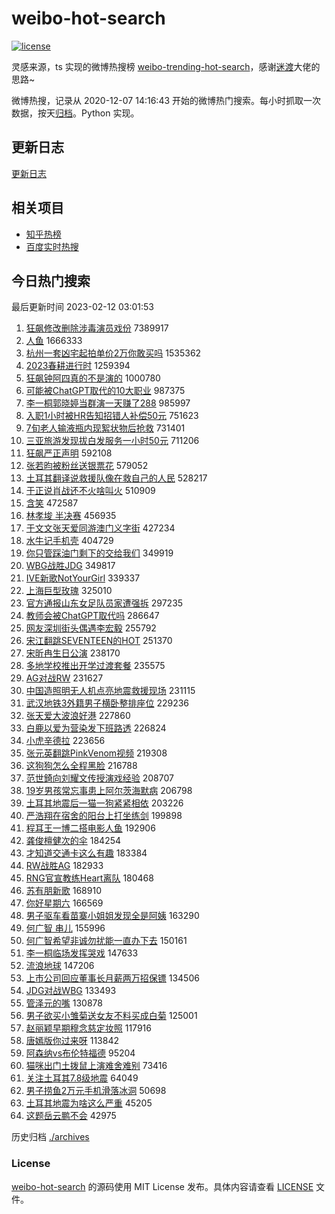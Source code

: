 # weibo-hot-search

[![license](https://img.shields.io/github/license/Arrackisarookie/weibo-hot-search)](https://github.com/Arrackisarookie/weibo-hot-search/blob/master/LICENSE)

灵感来源，ts 实现的微博热搜榜 [weibo-trending-hot-search](https://github.com/justjavac/weibo-trending-hot-search)，感谢[迷渡](https://github.com/justjavac)大佬的思路~

微博热搜，记录从 2020-12-07 14:16:43 开始的微博热门搜索。每小时抓取一次数据，按天[归档](./archives)。Python 实现。

## 更新日志
[更新日志](./UPDATE.md)

## 相关项目
+ [知乎热榜](https://github.com/Arrackisarookie/zhihu-top-search)
+ [百度实时热搜](https://github.com/Arrackisarookie/baidu-hot-search)

## 今日热门搜索

<!-- Rank Begin -->

最后更新时间 2023-02-12 03:01:53

1. [狂飙修改删除涉毒演员戏份](https://s.weibo.com/weibo?q=%23%E7%8B%82%E9%A3%99%E4%BF%AE%E6%94%B9%E5%88%A0%E9%99%A4%E6%B6%89%E6%AF%92%E6%BC%94%E5%91%98%E6%88%8F%E4%BB%BD%23&t=31&band_rank=1&Refer=top) 7389917
1. [人鱼](https://s.weibo.com/weibo?q=%E4%BA%BA%E9%B1%BC&t=31&band_rank=4&Refer=top) 1666333
1. [杭州一套凶宅起拍单价2万你敢买吗](https://s.weibo.com/weibo?q=%23%E6%9D%AD%E5%B7%9E%E4%B8%80%E5%A5%97%E5%87%B6%E5%AE%85%E8%B5%B7%E6%8B%8D%E5%8D%95%E4%BB%B72%E4%B8%87%E4%BD%A0%E6%95%A2%E4%B9%B0%E5%90%97%23&t=31&band_rank=2&Refer=top) 1535362
1. [2023春耕进行时](https://s.weibo.com/weibo?q=%232023%E6%98%A5%E8%80%95%E8%BF%9B%E8%A1%8C%E6%97%B6%23&t=31&band_rank=3&Refer=top) 1259394
1. [狂飙钟阿四真的不是演的](https://s.weibo.com/weibo?q=%23%E7%8B%82%E9%A3%99%E9%92%9F%E9%98%BF%E5%9B%9B%E7%9C%9F%E7%9A%84%E4%B8%8D%E6%98%AF%E6%BC%94%E7%9A%84%23&t=31&band_rank=5&Refer=top) 1000780
1. [可能被ChatGPT取代的10大职业](https://s.weibo.com/weibo?q=%23%E5%8F%AF%E8%83%BD%E8%A2%ABChatGPT%E5%8F%96%E4%BB%A3%E7%9A%8410%E5%A4%A7%E8%81%8C%E4%B8%9A%23&t=31&band_rank=4&Refer=top) 987375
1. [李一桐郭晓婷当群演一天赚了288](https://s.weibo.com/weibo?q=%23%E6%9D%8E%E4%B8%80%E6%A1%90%E9%83%AD%E6%99%93%E5%A9%B7%E5%BD%93%E7%BE%A4%E6%BC%94%E4%B8%80%E5%A4%A9%E8%B5%9A%E4%BA%86288%23&t=31&band_rank=6&Refer=top) 985997
1. [入职1小时被HR告知招错人补偿50元](https://s.weibo.com/weibo?q=%23%E5%85%A5%E8%81%8C1%E5%B0%8F%E6%97%B6%E8%A2%ABHR%E5%91%8A%E7%9F%A5%E6%8B%9B%E9%94%99%E4%BA%BA%E8%A1%A5%E5%81%BF50%E5%85%83%23&t=31&band_rank=7&Refer=top) 751623
1. [7旬老人输液瓶内现絮状物后抢救](https://s.weibo.com/weibo?q=%237%E6%97%AC%E8%80%81%E4%BA%BA%E8%BE%93%E6%B6%B2%E7%93%B6%E5%86%85%E7%8E%B0%E7%B5%AE%E7%8A%B6%E7%89%A9%E5%90%8E%E6%8A%A2%E6%95%91%23&t=31&band_rank=8&Refer=top) 731401
1. [三亚旅游发现拔白发服务一小时50元](https://s.weibo.com/weibo?q=%23%E4%B8%89%E4%BA%9A%E6%97%85%E6%B8%B8%E5%8F%91%E7%8E%B0%E6%8B%94%E7%99%BD%E5%8F%91%E6%9C%8D%E5%8A%A1%E4%B8%80%E5%B0%8F%E6%97%B650%E5%85%83%23&t=31&band_rank=9&Refer=top) 711206
1. [狂飙严正声明](https://s.weibo.com/weibo?q=%23%E7%8B%82%E9%A3%99%E4%B8%A5%E6%AD%A3%E5%A3%B0%E6%98%8E%23&t=31&band_rank=10&Refer=top) 592108
1. [张若昀被粉丝送银票花](https://s.weibo.com/weibo?q=%23%E5%BC%A0%E8%8B%A5%E6%98%80%E8%A2%AB%E7%B2%89%E4%B8%9D%E9%80%81%E9%93%B6%E7%A5%A8%E8%8A%B1%23&t=31&band_rank=7&Refer=top) 579052
1. [土耳其翻译说救援队像在救自己的人民](https://s.weibo.com/weibo?q=%23%E5%9C%9F%E8%80%B3%E5%85%B6%E7%BF%BB%E8%AF%91%E8%AF%B4%E6%95%91%E6%8F%B4%E9%98%9F%E5%83%8F%E5%9C%A8%E6%95%91%E8%87%AA%E5%B7%B1%E7%9A%84%E4%BA%BA%E6%B0%91%23&t=31&band_rank=11&Refer=top) 528217
1. [于正说肖战还不火啥叫火](https://s.weibo.com/weibo?q=%23%E4%BA%8E%E6%AD%A3%E8%AF%B4%E8%82%96%E6%88%98%E8%BF%98%E4%B8%8D%E7%81%AB%E5%95%A5%E5%8F%AB%E7%81%AB%23&t=31&band_rank=12&Refer=top) 510909
1. [含笑](https://s.weibo.com/weibo?q=%E5%90%AB%E7%AC%91&t=31&band_rank=13&Refer=top) 472587
1. [林孝埈 半决赛](https://s.weibo.com/weibo?q=%E6%9E%97%E5%AD%9D%E5%9F%88%20%E5%8D%8A%E5%86%B3%E8%B5%9B&t=31&band_rank=14&Refer=top) 456935
1. [于文文张天爱同游澳门义字街](https://s.weibo.com/weibo?q=%23%E4%BA%8E%E6%96%87%E6%96%87%E5%BC%A0%E5%A4%A9%E7%88%B1%E5%90%8C%E6%B8%B8%E6%BE%B3%E9%97%A8%E4%B9%89%E5%AD%97%E8%A1%97%23&t=31&band_rank=15&Refer=top) 427234
1. [水牛记手机壳](https://s.weibo.com/weibo?q=%23%E6%B0%B4%E7%89%9B%E8%AE%B0%E6%89%8B%E6%9C%BA%E5%A3%B3%23&t=31&band_rank=11&Refer=top) 404729
1. [你只管踩油门剩下的交给我们](https://s.weibo.com/weibo?q=%23%E4%BD%A0%E5%8F%AA%E7%AE%A1%E8%B8%A9%E6%B2%B9%E9%97%A8%E5%89%A9%E4%B8%8B%E7%9A%84%E4%BA%A4%E7%BB%99%E6%88%91%E4%BB%AC%23&t=31&band_rank=16&Refer=top) 349919
1. [WBG战胜JDG](https://s.weibo.com/weibo?q=%23WBG%E6%88%98%E8%83%9CJDG%23&t=31&band_rank=17&Refer=top) 349817
1. [IVE新歌NotYourGirl](https://s.weibo.com/weibo?q=%23IVE%E6%96%B0%E6%AD%8CNotYourGirl%23&t=31&band_rank=18&Refer=top) 339337
1. [上海巨型玫瑰](https://s.weibo.com/weibo?q=%23%E4%B8%8A%E6%B5%B7%E5%B7%A8%E5%9E%8B%E7%8E%AB%E7%91%B0%23&t=31&band_rank=19&Refer=top) 325010
1. [官方通报山东女足队员家遭强拆](https://s.weibo.com/weibo?q=%23%E5%AE%98%E6%96%B9%E9%80%9A%E6%8A%A5%E5%B1%B1%E4%B8%9C%E5%A5%B3%E8%B6%B3%E9%98%9F%E5%91%98%E5%AE%B6%E9%81%AD%E5%BC%BA%E6%8B%86%23&t=31&band_rank=20&Refer=top) 297235
1. [教师会被ChatGPT取代吗](https://s.weibo.com/weibo?q=%23%E6%95%99%E5%B8%88%E4%BC%9A%E8%A2%ABChatGPT%E5%8F%96%E4%BB%A3%E5%90%97%23&t=31&band_rank=21&Refer=top) 286647
1. [网友深圳街头偶遇李宏毅](https://s.weibo.com/weibo?q=%23%E7%BD%91%E5%8F%8B%E6%B7%B1%E5%9C%B3%E8%A1%97%E5%A4%B4%E5%81%B6%E9%81%87%E6%9D%8E%E5%AE%8F%E6%AF%85%23&t=31&band_rank=22&Refer=top) 255792
1. [宋江翻跳SEVENTEEN的HOT](https://s.weibo.com/weibo?q=%23%E5%AE%8B%E6%B1%9F%E7%BF%BB%E8%B7%B3SEVENTEEN%E7%9A%84HOT%23&t=31&band_rank=23&Refer=top) 251370
1. [宋昕冉生日公演](https://s.weibo.com/weibo?q=%E5%AE%8B%E6%98%95%E5%86%89%E7%94%9F%E6%97%A5%E5%85%AC%E6%BC%94&t=31&band_rank=24&Refer=top) 238170
1. [多地学校推出开学过渡套餐](https://s.weibo.com/weibo?q=%23%E5%A4%9A%E5%9C%B0%E5%AD%A6%E6%A0%A1%E6%8E%A8%E5%87%BA%E5%BC%80%E5%AD%A6%E8%BF%87%E6%B8%A1%E5%A5%97%E9%A4%90%23&t=31&band_rank=31&Refer=top) 235575
1. [AG对战RW](https://s.weibo.com/weibo?q=%23AG%E5%AF%B9%E6%88%98RW%23&t=31&band_rank=25&Refer=top) 231627
1. [中国造照明无人机点亮地震救援现场](https://s.weibo.com/weibo?q=%23%E4%B8%AD%E5%9B%BD%E9%80%A0%E7%85%A7%E6%98%8E%E6%97%A0%E4%BA%BA%E6%9C%BA%E7%82%B9%E4%BA%AE%E5%9C%B0%E9%9C%87%E6%95%91%E6%8F%B4%E7%8E%B0%E5%9C%BA%23&t=31&band_rank=26&Refer=top) 231115
1. [武汉地铁3外籍男子横卧整排座位](https://s.weibo.com/weibo?q=%23%E6%AD%A6%E6%B1%89%E5%9C%B0%E9%93%813%E5%A4%96%E7%B1%8D%E7%94%B7%E5%AD%90%E6%A8%AA%E5%8D%A7%E6%95%B4%E6%8E%92%E5%BA%A7%E4%BD%8D%23&t=31&band_rank=27&Refer=top) 229236
1. [张天爱大波浪好港](https://s.weibo.com/weibo?q=%23%E5%BC%A0%E5%A4%A9%E7%88%B1%E5%A4%A7%E6%B3%A2%E6%B5%AA%E5%A5%BD%E6%B8%AF%23&t=31&band_rank=30&Refer=top) 227860
1. [白鹿以爱为营染发下班路透](https://s.weibo.com/weibo?q=%23%E7%99%BD%E9%B9%BF%E4%BB%A5%E7%88%B1%E4%B8%BA%E8%90%A5%E6%9F%93%E5%8F%91%E4%B8%8B%E7%8F%AD%E8%B7%AF%E9%80%8F%23&t=31&band_rank=21&Refer=top) 226824
1. [小虎辛德拉](https://s.weibo.com/weibo?q=%23%E5%B0%8F%E8%99%8E%E8%BE%9B%E5%BE%B7%E6%8B%89%23&t=31&band_rank=28&Refer=top) 223656
1. [张元英翻跳PinkVenom视频](https://s.weibo.com/weibo?q=%23%E5%BC%A0%E5%85%83%E8%8B%B1%E7%BF%BB%E8%B7%B3PinkVenom%E8%A7%86%E9%A2%91%23&t=31&band_rank=29&Refer=top) 219308
1. [这狗狗怎么全程黑脸](https://s.weibo.com/weibo?q=%23%E8%BF%99%E7%8B%97%E7%8B%97%E6%80%8E%E4%B9%88%E5%85%A8%E7%A8%8B%E9%BB%91%E8%84%B8%23&t=31&band_rank=22&Refer=top) 216788
1. [范世錡向刘耀文传授演戏经验](https://s.weibo.com/weibo?q=%23%E8%8C%83%E4%B8%96%E9%8C%A1%E5%90%91%E5%88%98%E8%80%80%E6%96%87%E4%BC%A0%E6%8E%88%E6%BC%94%E6%88%8F%E7%BB%8F%E9%AA%8C%23&t=31&band_rank=32&Refer=top) 208707
1. [19岁男孩常忘事患上阿尔茨海默病](https://s.weibo.com/weibo?q=%2319%E5%B2%81%E7%94%B7%E5%AD%A9%E5%B8%B8%E5%BF%98%E4%BA%8B%E6%82%A3%E4%B8%8A%E9%98%BF%E5%B0%94%E8%8C%A8%E6%B5%B7%E9%BB%98%E7%97%85%23&t=31&band_rank=33&Refer=top) 206798
1. [土耳其地震后一猫一狗紧紧相依](https://s.weibo.com/weibo?q=%23%E5%9C%9F%E8%80%B3%E5%85%B6%E5%9C%B0%E9%9C%87%E5%90%8E%E4%B8%80%E7%8C%AB%E4%B8%80%E7%8B%97%E7%B4%A7%E7%B4%A7%E7%9B%B8%E4%BE%9D%23&t=31&band_rank=23&Refer=top) 203226
1. [严浩翔在宿舍的阳台上打坐练剑](https://s.weibo.com/weibo?q=%23%E4%B8%A5%E6%B5%A9%E7%BF%94%E5%9C%A8%E5%AE%BF%E8%88%8D%E7%9A%84%E9%98%B3%E5%8F%B0%E4%B8%8A%E6%89%93%E5%9D%90%E7%BB%83%E5%89%91%23&t=31&band_rank=34&Refer=top) 199898
1. [程耳王一博二搭电影人鱼](https://s.weibo.com/weibo?q=%23%E7%A8%8B%E8%80%B3%E7%8E%8B%E4%B8%80%E5%8D%9A%E4%BA%8C%E6%90%AD%E7%94%B5%E5%BD%B1%E4%BA%BA%E9%B1%BC%23&t=31&band_rank=35&Refer=top) 192906
1. [龚俊檀健次的伞](https://s.weibo.com/weibo?q=%23%E9%BE%9A%E4%BF%8A%E6%AA%80%E5%81%A5%E6%AC%A1%E7%9A%84%E4%BC%9E%23&t=31&band_rank=36&Refer=top) 184254
1. [才知道交通卡这么有趣](https://s.weibo.com/weibo?q=%23%E6%89%8D%E7%9F%A5%E9%81%93%E4%BA%A4%E9%80%9A%E5%8D%A1%E8%BF%99%E4%B9%88%E6%9C%89%E8%B6%A3%23&t=31&band_rank=37&Refer=top) 183384
1. [RW战胜AG](https://s.weibo.com/weibo?q=%23RW%E6%88%98%E8%83%9CAG%23&t=31&band_rank=38&Refer=top) 182933
1. [RNG官宣教练Heart离队](https://s.weibo.com/weibo?q=%23RNG%E5%AE%98%E5%AE%A3%E6%95%99%E7%BB%83Heart%E7%A6%BB%E9%98%9F%23&t=31&band_rank=39&Refer=top) 180468
1. [苏有朋新歌](https://s.weibo.com/weibo?q=%E8%8B%8F%E6%9C%89%E6%9C%8B%E6%96%B0%E6%AD%8C&t=31&band_rank=40&Refer=top) 168910
1. [你好星期六](https://s.weibo.com/weibo?q=%E4%BD%A0%E5%A5%BD%E6%98%9F%E6%9C%9F%E5%85%AD&t=31&band_rank=41&Refer=top) 166569
1. [男子驱车看苗寨小姐姐发现全是阿姨](https://s.weibo.com/weibo?q=%23%E7%94%B7%E5%AD%90%E9%A9%B1%E8%BD%A6%E7%9C%8B%E8%8B%97%E5%AF%A8%E5%B0%8F%E5%A7%90%E5%A7%90%E5%8F%91%E7%8E%B0%E5%85%A8%E6%98%AF%E9%98%BF%E5%A7%A8%23&t=31&band_rank=50&Refer=top) 163290
1. [何广智 串儿](https://s.weibo.com/weibo?q=%E4%BD%95%E5%B9%BF%E6%99%BA%20%E4%B8%B2%E5%84%BF&t=31&band_rank=42&Refer=top) 155996
1. [何广智希望非诚勿扰能一直办下去](https://s.weibo.com/weibo?q=%23%E4%BD%95%E5%B9%BF%E6%99%BA%E5%B8%8C%E6%9C%9B%E9%9D%9E%E8%AF%9A%E5%8B%BF%E6%89%B0%E8%83%BD%E4%B8%80%E7%9B%B4%E5%8A%9E%E4%B8%8B%E5%8E%BB%23&t=31&band_rank=32&Refer=top) 150161
1. [李一桐临场发挥哭戏](https://s.weibo.com/weibo?q=%23%E6%9D%8E%E4%B8%80%E6%A1%90%E4%B8%B4%E5%9C%BA%E5%8F%91%E6%8C%A5%E5%93%AD%E6%88%8F%23&t=31&band_rank=43&Refer=top) 147633
1. [流浪地球](https://s.weibo.com/weibo?q=%E6%B5%81%E6%B5%AA%E5%9C%B0%E7%90%83&t=31&band_rank=44&Refer=top) 147206
1. [上市公司回应董事长月薪两万招保镖](https://s.weibo.com/weibo?q=%23%E4%B8%8A%E5%B8%82%E5%85%AC%E5%8F%B8%E5%9B%9E%E5%BA%94%E8%91%A3%E4%BA%8B%E9%95%BF%E6%9C%88%E8%96%AA%E4%B8%A4%E4%B8%87%E6%8B%9B%E4%BF%9D%E9%95%96%23&t=31&band_rank=45&Refer=top) 134506
1. [JDG对战WBG](https://s.weibo.com/weibo?q=%23JDG%E5%AF%B9%E6%88%98WBG%23&t=31&band_rank=46&Refer=top) 133493
1. [管泽元的嘴](https://s.weibo.com/weibo?q=%23%E7%AE%A1%E6%B3%BD%E5%85%83%E7%9A%84%E5%98%B4%23&t=31&band_rank=47&Refer=top) 130878
1. [男子欲买小雏菊送女友不料买成白菊](https://s.weibo.com/weibo?q=%23%E7%94%B7%E5%AD%90%E6%AC%B2%E4%B9%B0%E5%B0%8F%E9%9B%8F%E8%8F%8A%E9%80%81%E5%A5%B3%E5%8F%8B%E4%B8%8D%E6%96%99%E4%B9%B0%E6%88%90%E7%99%BD%E8%8F%8A%23&t=31&band_rank=48&Refer=top) 125001
1. [赵丽颖早期穆念慈定妆照](https://s.weibo.com/weibo?q=%23%E8%B5%B5%E4%B8%BD%E9%A2%96%E6%97%A9%E6%9C%9F%E7%A9%86%E5%BF%B5%E6%85%88%E5%AE%9A%E5%A6%86%E7%85%A7%23&t=31&band_rank=49&Refer=top) 117916
1. [唐嫣版你过来呀](https://s.weibo.com/weibo?q=%23%E5%94%90%E5%AB%A3%E7%89%88%E4%BD%A0%E8%BF%87%E6%9D%A5%E5%91%80%23&t=31&band_rank=50&Refer=top) 113842
1. [阿森纳vs布伦特福德](https://s.weibo.com/weibo?q=%23%E9%98%BF%E6%A3%AE%E7%BA%B3vs%E5%B8%83%E4%BC%A6%E7%89%B9%E7%A6%8F%E5%BE%B7%23&t=31&band_rank=43&Refer=top) 95204
1. [猫咪出门土拨鼠上演难舍难别](https://s.weibo.com/weibo?q=%23%E7%8C%AB%E5%92%AA%E5%87%BA%E9%97%A8%E5%9C%9F%E6%8B%A8%E9%BC%A0%E4%B8%8A%E6%BC%94%E9%9A%BE%E8%88%8D%E9%9A%BE%E5%88%AB%23&t=31&band_rank=35&Refer=top) 73416
1. [关注土耳其7.8级地震](https://s.weibo.com/weibo?q=%23%E5%85%B3%E6%B3%A8%E5%9C%9F%E8%80%B3%E5%85%B67.8%E7%BA%A7%E5%9C%B0%E9%9C%87%23&t=31&band_rank=22&Refer=top) 64049
1. [男子捞鱼2万元手机滑落冰洞](https://s.weibo.com/weibo?q=%23%E7%94%B7%E5%AD%90%E6%8D%9E%E9%B1%BC2%E4%B8%87%E5%85%83%E6%89%8B%E6%9C%BA%E6%BB%91%E8%90%BD%E5%86%B0%E6%B4%9E%23&t=31&band_rank=31&Refer=top) 50698
1. [土耳其地震为啥这么严重](https://s.weibo.com/weibo?q=%23%E5%9C%9F%E8%80%B3%E5%85%B6%E5%9C%B0%E9%9C%87%E4%B8%BA%E5%95%A5%E8%BF%99%E4%B9%88%E4%B8%A5%E9%87%8D%23&t=31&band_rank=34&Refer=top) 45205
1. [这题岳云鹏不会](https://s.weibo.com/weibo?q=%23%E8%BF%99%E9%A2%98%E5%B2%B3%E4%BA%91%E9%B9%8F%E4%B8%8D%E4%BC%9A%23&t=31&band_rank=50&Refer=top) 42975
<!-- Rank End -->

历史归档 [./archives](./archives)

### License

[weibo-hot-search](https://github.com/Arrackisarookie/weibo-hot-search) 的源码使用 MIT License 发布。具体内容请查看 [LICENSE](./LICENSE) 文件。
